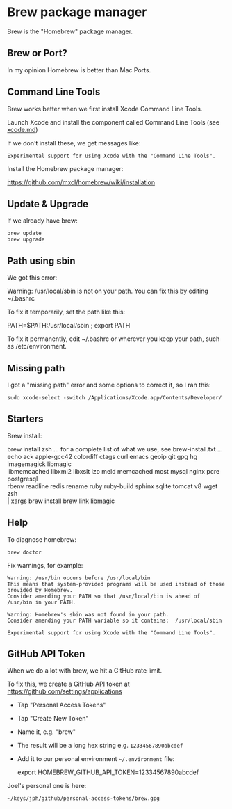 # Brew package manager

Brew is the "Homebrew" package manager.


## Brew or Port?

In my opinion Homebrew is better than Mac Ports.


## Command Line Tools

Brew works better when we first install Xcode Command Line Tools.

Launch Xcode and install the component called Command Line Tools (see <a href=xcode.md>xcode.md</a>)

If we don't install these, we get messages like:

    Experimental support for using Xcode with the "Command Line Tools".


Install the Homebrew package manager:

https://github.com/mxcl/homebrew/wiki/installation


## Update & Upgrade

If we already have brew:

    brew update
    brew upgrade


## Path using sbin

We got this error:

   Warning: /usr/local/sbin is not on your path. You can fix this by editing ~/.bashrc

To fix it temporarily, set the path like this:

   PATH=$PATH\:/usr/local/sbin ; export PATH

To fix it permanently, edit ~/.bashrc or wherever you keep your path, such as /etc/environment.



## Missing path

I got a "missing path" error and some options to correct it, so I ran this:

    sudo xcode-select -switch /Applications/Xcode.app/Contents/Developer/


## Starters

Brew install:

   brew install zsh
   ... for a complete list of what we use, see brew-install.txt ...   
    echo ack apple-gcc42 colordiff ctags curl emacs geoip git gpg hg imagemagick libmagic \
      libmemcached libxml2 libxslt lzo meld memcached most mysql nginx pcre postgresql \
      rbenv readline redis rename ruby ruby-build sphinx sqlite tomcat v8 wget zsh \
      | xargs brew install 
    brew link libmagic


## Help

To diagnose homebrew:

    brew doctor

Fix warnings, for example:

    Warning: /usr/bin occurs before /usr/local/bin
    This means that system-provided programs will be used instead of those provided by Homebrew.
    Consider amending your PATH so that /usr/local/bin is ahead of /usr/bin in your PATH.

    Warning: Homebrew's sbin was not found in your path.
    Consider amending your PATH variable so it contains:  /usr/local/sbin

    Experimental support for using Xcode with the "Command Line Tools".


## GitHub API Token

When we do a lot with brew, we hit a GitHub rate limit.

To fix this, we create a GitHub API token at https://github.com/settings/applications

  * Tap "Personal Access Tokens"

  * Tap "Create New Token"
  
  * Name it, e.g. "brew"
  
  * The result will be a long hex string e.g. <code>12334567890abcdef</code>
  
  * Add it to our personal environment <code>~/.environment</code> file:
  
     export HOMEBREW_GITHUB_API_TOKEN=12334567890abcdef

Joel's personal one is here:

    ~/keys/jph/github/personal-access-tokens/brew.gpg
    
    

